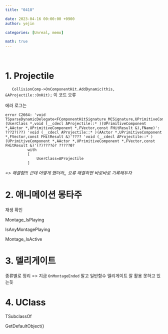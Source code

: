 ```yaml
---
title: "0418"

date: 2023-04-16 00:00:00 +0900
author: yejin

categories: [Unreal, memo]

math: true
---
```



<br>

# 1. Projectile



`	CollisionComp->OnComponentHit.AddDynamic(this, &AProjectile::OnHit);` 이 코드 오류



에러 로그는 

```
error C2664: 'void TSparseDynamicDelegate<FComponentHitSignature_MCSignature,UPrimitiveComponent,FComponentHitSignatureInfoGetter>::__Internal_AddDynamic<AProjectile>(UserClass *,void (__cdecl AProjectile::* )(UPrimitiveComponent *,AActor *,UPrimitiveComponent *,FVector,const FHitResult &),FName)': ???2?(??) 'void (__cdecl AProjectile::* )(AActor *,UPrimitiveComponent *,FVector,const FHitResult &)'???? 'void (__cdecl AProjectile::* )(UPrimitiveComponent *,AActor *,UPrimitiveComponent *,FVector,const FHitResult &)'(?)????ȯ? ?????ϴ?
          with
          [
              UserClass=AProjectile
          ]
```



*=> 해결함!!! 근데 어떻게 했더라,, 오류 해결하면 바로바로 기록해두자*



# 2. 애니메이션 몽타주



재생 확인

Montage_IsPlaying

IsAnyMontagePlaying

Montage_IsActive



# 3. 델리게이트

종류별로 정리 => 지금 `OnMontageEnded` 말고 일반함수 델리게이트 잘 활용 못하고 있는듯



# 4. UClass

TSubclassOf

GetDefaultObject()
